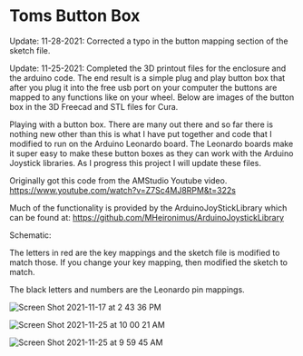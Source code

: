 # Toms Button Box

Update: 11-28-2021: Corrected a typo in the button mapping section of the sketch file.

Update: 11-25-2021:  Completed the 3D printout files for the enclosure and the arduino code.  The end result is a simple plug and play button box that after you plug it into the free usb port on your computer the buttons are mapped to any functions like on your wheel.  Below are images of the button box in the 3D Freecad and STL files for Cura.

Playing with a button box.  There are many out there and so far there is nothing new other than this is what I have put together and code that I modified to run on the Arduino Leonardo board.  The Leonardo boards make it super easy to make these button boxes as they can work with the Arduino Joystick libraries.  As I progress this project I will update these files.

Originally got this code from the AMStudio Youtube video. https://www.youtube.com/watch?v=Z7Sc4MJ8RPM&t=322s

Much of the functionality is provided by the ArduinoJoyStickLibrary which can be found at: https://github.com/MHeironimus/ArduinoJoystickLibrary


Schematic:

The letters in red are the key mappings and the sketch file is modified to match those.  If you change your key mapping, then modified the sketch to match.  

The black letters and numbers are the Leonardo pin mappings.


![Screen Shot 2021-11-17 at 2 43 36 PM](https://user-images.githubusercontent.com/8271391/142297145-07473987-9af5-4001-9642-0791aab14b3a.png)


![Screen Shot 2021-11-25 at 10 00 21 AM](https://user-images.githubusercontent.com/8271391/143486147-268e57f3-e373-41d3-9a7f-0bc2610dfdb3.png)

![Screen Shot 2021-11-25 at 9 59 45 AM](https://user-images.githubusercontent.com/8271391/143486156-4e584dd6-0ba5-4500-b81a-fdfe535755b3.png)
